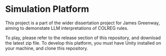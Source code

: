 # Simulation Platform

This project is a part of the wider dissertation project for James Greenway, aiming to demonstate LLM interpretations of COLREG rules.

To play, please refer to the release section of this repository, and download the latest zip file.
To develop this platform, you must have Unity installed on your machine, and clone this repository.